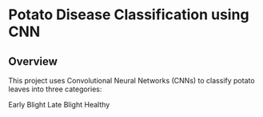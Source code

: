 # Potato Disease Classification using CNN
## Overview

This project uses Convolutional Neural Networks (CNNs) to classify potato leaves into three categories:

Early Blight
Late Blight
Healthy
